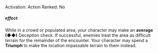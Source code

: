 Activation: Action
Ranked: No
##### effect
While in a crowd or populated area, your
character may make an **average (◆◆)**
Deception check. If successful, enemies treat
the area as difficult terrain for the remainder
of the encounter. Your character may spend
a **Triumph** to make the location impassable terrain to
them instead.